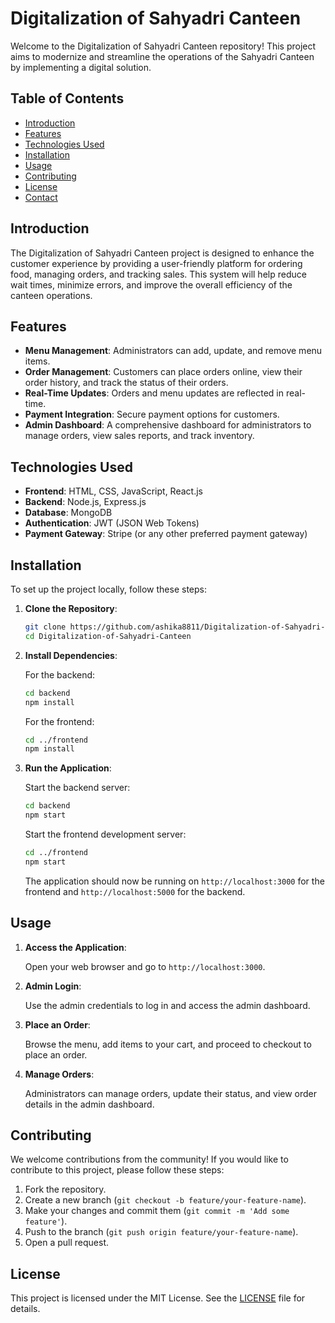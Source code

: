 # Digitalization of Sahyadri Canteen

Welcome to the Digitalization of Sahyadri Canteen repository! This project aims to modernize and streamline the operations of the Sahyadri Canteen by implementing a digital solution.

## Table of Contents

- [Introduction](#introduction)
- [Features](#features)
- [Technologies Used](#technologies-used)
- [Installation](#installation)
- [Usage](#usage)
- [Contributing](#contributing)
- [License](#license)
- [Contact](#contact)

## Introduction

The Digitalization of Sahyadri Canteen project is designed to enhance the customer experience by providing a user-friendly platform for ordering food, managing orders, and tracking sales. This system will help reduce wait times, minimize errors, and improve the overall efficiency of the canteen operations.

## Features

- **Menu Management**: Administrators can add, update, and remove menu items.
- **Order Management**: Customers can place orders online, view their order history, and track the status of their orders.
- **Real-Time Updates**: Orders and menu updates are reflected in real-time.
- **Payment Integration**: Secure payment options for customers.
- **Admin Dashboard**: A comprehensive dashboard for administrators to manage orders, view sales reports, and track inventory.

## Technologies Used

- **Frontend**: HTML, CSS, JavaScript, React.js
- **Backend**: Node.js, Express.js
- **Database**: MongoDB
- **Authentication**: JWT (JSON Web Tokens)
- **Payment Gateway**: Stripe (or any other preferred payment gateway)

## Installation

To set up the project locally, follow these steps:

1. **Clone the Repository**:

    ```bash
    git clone https://github.com/ashika8811/Digitalization-of-Sahyadri-Canteen.git
    cd Digitalization-of-Sahyadri-Canteen
    ```

2. **Install Dependencies**:

    For the backend:

    ```bash
    cd backend
    npm install
    ```

    For the frontend:

    ```bash
    cd ../frontend
    npm install
    ```


3. **Run the Application**:

    Start the backend server:

    ```bash
    cd backend
    npm start
    ```

    Start the frontend development server:

    ```bash
    cd ../frontend
    npm start
    ```

    The application should now be running on `http://localhost:3000` for the frontend and `http://localhost:5000` for the backend.

## Usage

1. **Access the Application**:

    Open your web browser and go to `http://localhost:3000`.

2. **Admin Login**:

    Use the admin credentials to log in and access the admin dashboard.

3. **Place an Order**:

    Browse the menu, add items to your cart, and proceed to checkout to place an order.

4. **Manage Orders**:

    Administrators can manage orders, update their status, and view order details in the admin dashboard.

## Contributing

We welcome contributions from the community! If you would like to contribute to this project, please follow these steps:

1. Fork the repository.
2. Create a new branch (`git checkout -b feature/your-feature-name`).
3. Make your changes and commit them (`git commit -m 'Add some feature'`).
4. Push to the branch (`git push origin feature/your-feature-name`).
5. Open a pull request.

## License

This project is licensed under the MIT License. See the [LICENSE](LICENSE) file for details.
